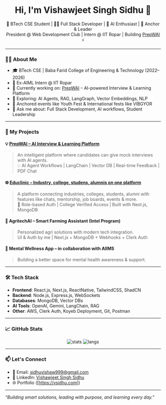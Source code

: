 <h1 align="center">Hi, I'm Vishawjeet Singh Sidhu 👋</h1>

<p align="center">
  🚀 BTech CSE Student | 👨‍💻 Full Stack Developer | 🤖 AI Enthusiast | 🎤 Anchor & Leader<br>
  President @ Web Development Club | Intern @ IIT Ropar | Building <a href="https://prepwai.com" target="_blank">PrepWAI</a> ⚡
</p>

---

### 👨‍💼 About Me

- 🎓 BTech CSE | Baba Farid College of Engineering & Technology (2022–2026)
- 💼 Ex-AIML Intern @ IIT Ropar
- 🌱 Currently working on: [PrepWAI](https://prepwai.com) – AI-powered Interview & Learning Platform
- 🧠 Exploring: AI Agents, RAG, LangGraph, Vector Embeddings, NLP
- 🎤 Anchored events like Youth Fest & International fests like VIBGYOR
- 💬 Ask me about: Full Stack Development, AI workflows, Student Leadership

---

### 🚀 My Projects

#### 💡 [PrepWAI – AI Interview & Learning Platform](https://prepwai.com)
> An intelligent platform where candidates can give mock interviews with AI agents.  
> 💡 AI Agent Workflows | LangChain | Vector DB | Real-time Feedback | PDF Chat

#### 🌐 [Educlinic – Industry, college, studens, alumnis on one platform](https://educlinic.org)
> A platform connecting industries, colleges, students, alumni with features like chats, mentorship, job boards, events & more.  
> 🔐 Role-based Auth | College Verified Access | Built with Next.js, MongoDB

#### 🌱 AgritechAI – Smart Farming Assistant (Intel Program)
> Personalized agri solutions with modern tech integration.  
> UI & Auth by me | Next.js + MongoDB + Webhooks + Clerk Auth

#### 🧠 Mental Wellness App – in collaboration with AIIMS
> Building a better space for mental health awareness & support.

---

### 🛠 Tech Stack

- **Frontend**: React.js, Next.js, ReactNative, TailwindCSS, ShadCN
- **Backend**: Node.js, Express.js, WebSockets
- **Databases**: MongoDB, Vector DBs
- **AI Tools**: OpenAI, Gemini, LangChain, RAG
- **Other**: AWS, Clerk Auth, Koyeb Deployment, Git, Postman

---

### 📈 GitHub Stats

<p align="center">
  <img src="https://github-readme-stats.vercel.app/api?username=lsvishawjeet&show_icons=true&theme=tokyonight" alt="stats" />
  <img src="https://github-readme-stats.vercel.app/api/top-langs/?username=lsvishawjeet&layout=compact&theme=tokyonight" alt="langs" />
</p>

---

### 📫 Let's Connect

- 📧 Email: sidhuvishaw999@gmail.com  
- 🔗 LinkedIn: [Vishawjeet Singh Sidhu](https://www.linkedin.com/in/vishawjeet-singh-sidhu/](https://www.linkedin.com/in/vishawjeets/))  
- 🌐 Portfolio ([https://vsidhu.com])

---

_“Building smart solutions, leading with purpose, and learning every day.”_
